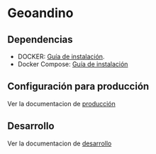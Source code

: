 # Geoandino

## Dependencias

+ DOCKER: [Guía de instalación](https://docs.docker.com/engine/installation).
+ Docker Compose: [Guía de instalación](https://docs.docker.com/compose/install/)

## Configuración para producción

Ver la documentacion de [producción](/docs/production.md)

## Desarrollo

Ver la documentacion de [desarrollo](/docs/development.md)